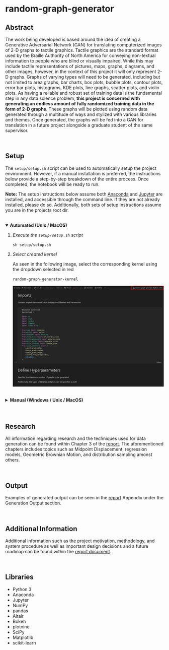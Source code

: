 # random-graph-generator
## Abstract
The work being developed is based around the idea of creating a Generative Adversarial Network (GAN) for translating computerized images of 2-D graphs to tactile graphics. Tactile graphics are the standard format used by the Braille Authority of North America for conveying non-textual information to people who are blind or visually impaired. While this may include tactile representations of pictures, maps, graphs, diagrams, and other images, however, in the context of this project it will only represent 2-D graphs. Graphs of varying types will need to be generated, including but not limited to area graphs, bar charts, box plots, bubble plots, contour plots, error bar plots, histograms, KDE plots, line graphs, scatter plots, and violin plots. As having a reliable and robust set of training data is the fundamental step in any data science problem, **this project is concerned with generating an endless amount of fully randomized training data in the form of 2-D graphs**. These graphs will be plotted using random data generated through a multitude of ways and stylized with various libraries and themes. Once generated, the graphs will be fed into a GAN for translation in a future project alongside a graduate student of the same supervisor.

</br>

## Setup
The `setup/setup.sh` script can be used to automatically setup the project environment. However, if a manual installation is preferred, the instructions below provide a step-by-step breakdown of the entire process. Once completed, the notebook will be ready to run.

**Note:** The setup instructions below assume both [Anaconda](https://www.anaconda.com/products/individual) and [Jupyter](https://jupyter.org/install) are installed, and accessible through the command line. If they are not already installed, please do so. Additionally, both sets of setup instructions assume you are in the projects root dir.

</br> 

<details open>
<summary><b>Automated (Unix / MacOS)</b></summary>
    
1. *Execute the `setup/setup.sh` script*
    ```
    sh setup/setup.sh
    ```
1. *Select created kernel*

    As seen in the following image, select the corresponding kernel using the dropdown selected in red
    ```
    random-graph-generator-kernel
    ```
    ![Switch kernel](static/select-kernel.png)
</details>

</br> 

<details>
<summary><b>Manual (Windows / Unix / MacOS)</b></summary>

1. *Create the conda environment using the `environment.yml` file included in the repository*
    ```
    conda env create -n random-graph-generator -f setup/environment.yml
    ```
1. *Activate the Anaconda environment you just created*
    ```
    conda activate random-graph-generator
    ```
1.  *Install an iPython kernel in the new environment*
    ```
    ipython kernel install --user --name=random-graph-generator-kernel 
    ```
1. *Deactivate the Anaconda environment*
    ```
    conda deactivate
    ```
1. *Start Jupyter (and open the generation notebook)*
    ```
    jupyter notebook random_graph_generator.ipynb
    ````
1. *Select created kernel*

    As seen in the following image, select the corresponding kernel using the dropdown selected in red
    ```
    random-graph-generator-kernel
    ```
    ![Switch kernel](static/select-kernel.png)
</details>

</br>
</br>

## Research
All information regarding research and the techniques used for data generation can be found within Chapter 3 of the [report](report/report.pdf).
The aforementioned chapters includes topics such as Midpoint Displacement, regression models, Geometric Brownian Motion, and distribution sampling amonst others.

</br>

## Output
Examples of generated output can be seen in the [report](report/report.pdf) Appendix under the Generation Output section.

</br>

## Additional Information
Additional information such as the project motivation, methodology, and system procedure as well as important design decisions and a future roadmap can be found within the [report document](report/report.pdf).

</br>

## Libraries
- Python 3
- Anaconda
- Jupyter
- NumPy
- pandas
- Altair
- Bokeh
- plotnine
- SciPy
- Matplotlib
- scikit-learn

